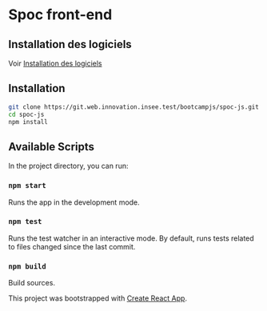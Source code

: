 # Spoc front-end

## Installation des logiciels

Voir [Installation des logiciels](INSTALLATION_LOGICIELS.md)

## Installation

```sh
git clone https://git.web.innovation.insee.test/bootcampjs/spoc-js.git
cd spoc-js
npm install
```

## Available Scripts

In the project directory, you can run:

### `npm start`

Runs the app in the development mode.<br>

### `npm test`

Runs the test watcher in an interactive mode.
By default, runs tests related to files changed since the last commit.<br>

### `npm build`

Build sources.

This project was bootstrapped with [Create React App](https://github.com/facebookincubator/create-react-app).
